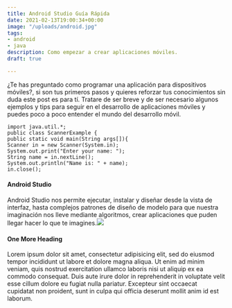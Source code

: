 ```yaml
---
title: Android Studio Guía Rápida
date: 2021-02-13T19:00:34+00:00
image: "/uploads/android.jpg"
tags:
- android
- java
description: Como empezar a crear aplicaciones móviles.
draft: true

---
```

¿Te has preguntado como programar una aplicación para dispositivos móviles?, si son tus primeros pasos y quieres reforzar tus conocimientos sin duda este post es para tí. Tratare de ser breve y de ser necesario algunos ejemplos y tips para seguir en el desarrollo de aplicaciones móviles y puedes poco a poco entender el mundo del desarrollo móvil.

    import java.util.*;
    public class ScannerExample {
    public static void main(String args[]){
    Scanner in = new Scanner(System.in);
    System.out.print("Enter your name: ");
    String name = in.nextLine();
    System.out.println("Name is: " + name);
    in.close();

#### Android Studio

Android Studio nos permite ejecutar, instalar y diseñar desde la vista de interfaz, hasta complejos patrones de diseño de modelo para que nuestra imaginación nos lleve mediante algoritmos, crear aplicaciones que puden llegar hacer lo que te imagines.![](/uploads/android.jpg)

#### One More Heading

Lorem ipsum dolor sit amet, consectetur adipisicing elit, sed do eiusmod tempor incididunt ut labore
et dolore magna aliqua. Ut enim ad minim veniam, quis nostrud exercitation ullamco laboris nisi ut aliquip
ex ea commodo consequat. Duis aute irure dolor in reprehenderit in voluptate velit esse cillum dolore eu
fugiat nulla pariatur. Excepteur sint occaecat cupidatat non proident, sunt in culpa qui officia deserunt
mollit anim id est laborum.
